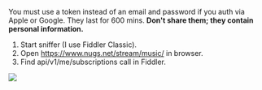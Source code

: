 You must use a token instead of an email and password if you auth via Apple or Google. They last for 600 mins. **Don't share them; they contain personal information.**

1. Start sniffer (I use Fiddler Classic).
2. Open https://www.nugs.net/stream/music/ in browser.
3. Find api/v1/me/subscriptions call in Fiddler.

![](https://i.imgur.com/XsRKCzY.png)
